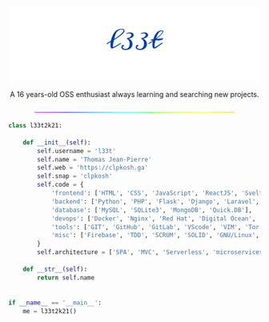 <p align="center">
  <img
    src="https://raw.githubusercontent.com/73958319/73958319/main/signature.png"
  />
  <p align="center">
    A 16 years-old OSS enthusiast always learning and searching new projects.
    <br>
</p>
  <p align="center" height="500vh">
  <img
    src="https://raw.githubusercontent.com/73958319/73958319/main/rainbow.gif"
  />
  </p>
</p>

```python
class l33t2k21:

    def __init__(self):
        self.username = 'l33t'
        self.name = 'Thomas Jean-Pierre'
        self.web = 'https://clpkosh.ga'
        self.snap = 'clpkosh'
        self.code = {
            'frontend': ['HTML', 'CSS', 'JavaScript', 'ReactJS', 'Svelte', 'Boostrap', 'TailWind'],
            'backend': ['Python', 'PHP', 'Flask', 'Django', 'Laravel', 'NodeJS', 'Odoo'],
            'database': ['MySQL', 'SQLite3', 'MongoDB', 'Quick.DB'],
            'devops': ['Docker', 'Nginx', 'Red Hat', 'Digital Ocean', 'Apache2', 'Heroku', 'Ansible'],
            'tools': ['GIT', 'GitHub', 'GitLab', 'VScode', 'VIM', 'Tor', 'Redis'],
            'misc': ['Firebase', 'TDD', 'SCRUM', 'SOLID', 'GNU/Linux', 'mips']
        }
        self.architecture = ['SPA', 'MVC', 'Serverless', 'microservices']

    def __str__(self):
        return self.name


if __name__ == '__main__':
    me = l33t2k21()
```
